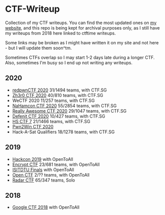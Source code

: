 # CTF-Writeup
Collection of my CTF writeups. You can find the most updated ones on [my website](https://isopach.dev), and this repo is being kept for archival purposes only, as I still have my writeups from 2018 here linked to ctftime writeups.

Some links may be broken as I might have written it on my site and not here - but I will update them soon^tm.

Sometimes CTFs overlap so I may start 1-2 days late during a longer CTF. Also, sometimes I'm busy so I end up not writing any writeups.

## 2020

* [redpwnCTF 2020](https://github.com/Isopach/isopach.github.io/blob/master/_posts/2020-06-26-Redpwn-CTF-2020.md) 31/1494 teams, with CTF.SG
* [Zh3r0 CTF 2020](https://github.com/Isopach/isopach.github.io/blob/master/_posts/2020-06-18-Zh3r0-CTF-2020-Digital-Forensics.md) 40/810 teams, with CTF.SG
* WeCTF 2020 11/257 teams, with CTF.SG
* [NaHamcon CTF 2020](./Nahamcon-2020/Flag-Jokes) 55/2854 teams, with CTF.SG
* [Really Awesome CTF 2020](/.RACTF-2020) 29/1047 teams, with CTF.SG
* [Defenit CTF 2020](https://github.com/Isopach/isopach.github.io/blob/master/_posts/2020-06-12-Defenit-CTF-2020-Writeup.md) 10/427 teams, with CTF.SG
* [HS CTF 7](/.HSCTF7) 21/1466 teams, with CTF.SG
* [Pwn2Win CTF 2020](./pwn2win-2020/Web/) 
* Hack-A-Sat Qualifiers 18/1278 teams, with CTF.SG

## 2019

* [Hackcon 2019](./hackcon-2019/misc) with OpenToAll
* [Encrypt CTF](./encryptctf) 23/681 teams, with OpenToAll
* [ISITDTU Finals](./isitdtu-finals-2019/web) with OpenToAll
* [Open CTF](./openctf-19/web) 2/?? teams, with OpenToAll
* [Radar CTF](./radarctf) 65/347 teams, Solo

## 2018

* [Google CTF 2018](./googlectf-2018/web) with OpenToAll
